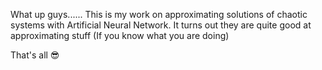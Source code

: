What up guys......
This is my work on approximating solutions of chaotic systems with Artificial Neural Network.
It turns out they are quite good at approximating stuff (If you know what you are doing)

That's all 😎
